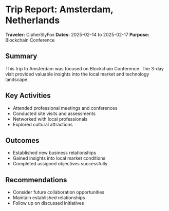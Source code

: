 # Trip Report: Amsterdam, Netherlands

**Traveler:** CipherSlyFox
**Dates:** 2025-02-14 to 2025-02-17
**Purpose:** Blockchain Conference

## Summary
This trip to Amsterdam was focused on Blockchain Conference. The 3-day visit provided valuable insights into the local market and technology landscape.

## Key Activities
- Attended professional meetings and conferences
- Conducted site visits and assessments
- Networked with local professionals
- Explored cultural attractions

## Outcomes
- Established new business relationships
- Gained insights into local market conditions
- Completed assigned objectives successfully

## Recommendations
- Consider future collaboration opportunities
- Maintain established relationships
- Follow up on discussed initiatives
